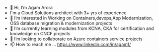 - 👋 Hi, I’m Agam Arora
-  I'm a Cloud Solutions architect with 3+ yrs of experience
- 💎 I’m interested in Working on Containers,devops,App Modernization, OSS database migration & modernization projects
- 🌱 I’m currently learning modules from KCNA, CKA for certification and knowledge on CNCF projects
- 💞️ I’m looking to collaborate on Azure containers service projects
- 📫 How to reach me ...
https://www.linkedin.com/in/agam1/


<!---
--->
